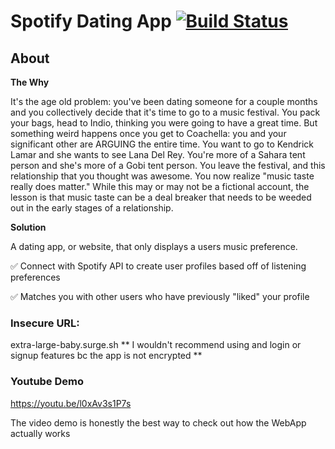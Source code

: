 
# Spotify Dating App [![Build Status](https://travis-ci.com/ITP-Webdev/final-project-ryanapfel.svg?token=3QyrnpNRVqp48hq8MNdz&branch=master)](https://travis-ci.com/ITP-Webdev/final-project-ryanapfel)

## About

**The Why**

It's the age old problem: you've been dating someone for a couple months and you collectively decide that it's time to go to a music festival. You pack your bags, head to Indio, thinking you were going to have a great time. But something weird happens once you get to Coachella: you and your significant other are ARGUING the entire time. You want to go to Kendrick Lamar and she wants to see Lana Del Rey. You're more of a Sahara tent person and she's more of a Gobi tent person. You leave the festival, and this relationship that you thought was awesome. You now realize "music taste really does matter." While this may or may not be a fictional account, the lesson is that music taste can be a deal breaker that needs to be weeded out in the early stages of a relationship.

**Solution** 

A dating app, or website, that only displays a users music preference. 

✅  Connect with Spotify API to create user profiles based off of listening preferences

✅  Matches you with other users who have previously "liked" your profile





### Insecure URL:
extra-large-baby.surge.sh
** I wouldn't recommend using and login or signup features bc the app is not encrypted **


### Youtube Demo
https://youtu.be/l0xAv3s1P7s

The video demo is honestly the best way to check out how the WebApp actually works
